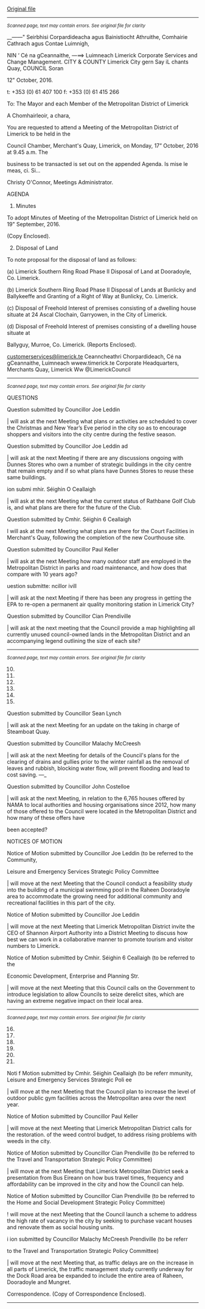 [Original file](https://beta.limerick.ie/sites/default/files/media/documents/2017-04/agenda_17th_october_2016.pdf)

---
*<small>Scanned page, text may contain errors. See original file for clarity</small>*  

__——" Seirbhisi Corpardideacha agus Bainistiocht Athruithe,
Comhairie Cathrach agus Contae Luimnigh,

NIN ‘ Cé na gCeannaithe,
—==> Luimneach
Limerick Corporate Services and Change Management.
CITY & COUNTY Limerick City gern Say iL
chants Quay,
COUNCIL Soran

12" October, 2016.

t: +353 (0) 61 407 100
f: +353 (0) 61 415 266

To: The Mayor and each Member of the Metropolitan District of Limerick

A Chomhairleoir, a chara,

You are requested to attend a Meeting of the Metropolitan District of Limerick to be held in the

Council Chamber, Merchant's Quay, Limerick, on Monday, 17” October, 2016 at 9.45 a.m. The

business to be transacted is set out on the appended Agenda.
Is mise le meas,
ci. Si...

Christy O'Connor,
Meetings Administrator.

AGENDA

1. Minutes

To adopt Minutes of Meeting of the Metropolitan District of Limerick held on 19"
September, 2016.

(Copy Enclosed).

2. Disposal of Land

To note proposal for the disposal of land as follows:

(a) Limerick Southern Ring Road Phase II Disposal of Land at Dooradoyle, Co. Limerick.

(b) Limerick Southern Ring Road Phase II Disposal of Lands at Bunlicky and Ballykeeffe and
Granting of a Right of Way at Bunlicky, Co. Limerick.

(c) Disposal of Freehold Interest of premises consisting of a dwelling house situate at 24
Ascal Clochain, Garryowen, in the City of Limerick.

(d) Disposal of Freehold Interest of premises consisting of a dwelling house situate at

Ballyguy, Murroe, Co. Limerick.
(Reports Enclosed).

customerservices@limerick.te
Ceanncheathri Chorpardideach, Cé na gCeannaithe, Luimneach  wwew.timerick.te
Corporate Headquarters, Merchants Quay, Limerick Ww @LimerickCouncil


---
*<small>Scanned page, text may contain errors. See original file for clarity</small>*  

QUESTIONS

Question submitted by Councillor Joe Leddin

| will ask at the next Meeting what plans or activities are scheduled to cover the Christmas
and New Year’s Eve period in the city so as to encourage shoppers and visitors into the city
centre during the festive season.

Question submitted by Councillor Joe Leddin ad

| will ask at the next Meeting if there are any discussions ongoing with Dunnes Stores who
own a number of strategic buildings in the city centre that remain empty and if so what
plans have Dunnes Stores to reuse these same buildings.

ion submi mhir. Séighin O Ceallaigh

| will ask at the next Meeting what the current status of Rathbane Golf Club is, and what
plans are there for the future of the Club.

Question submitted by Cmhir. Séighin 6 Ceallaigh

I will ask at the next Meeting what plans are there for the Court Facilities in Merchant's
Quay, following the completion of the new Courthouse site.

Question submitted by Councillor Paul Keller

| will ask at the next Meeting how many outdoor staff are employed in the Metropolitan
District in parks and road maintenance, and how does that compare with 10 years ago?

uestion submitte: ncillor ivill

| will ask at the next Meeting if there has been any progress in getting the EPA to re-open a
permanent air quality monitoring station in Limerick City?

Question submitted by Councillor Cian Prendiville

| will ask at the next meeting that the Council provide a map highlighting all currently
unused council-owned lands in the Metropolitan District and an accompanying legend
outlining the size of each site?


---
*<small>Scanned page, text may contain errors. See original file for clarity</small>*  

10.

11.

12.

13.

14.

15.

Question submitted by Councillor Sean Lynch

| will ask at the next Meeting for an update on the taking in charge of Steamboat Quay.

Question submitted by Councillor Malachy McCreesh

| will ask at the next Meeting for details of the Council's plans for the clearing of drains and
gullies prior to the winter rainfall as the removal of leaves and rubbish, blocking water
flow, will prevent flooding and lead to cost saving. —_

Question submitted by Councillor John Costelloe

| will ask at the next Meeting, in relation to the 6,765 houses offered by NAMA to local
authorities and housing organisations since 2012, how many of those offered to
the Council were located in the Metropolitan District and how many of these offers have

been accepted?

NOTICES OF MOTION

Notice of Motion submitted by Councillor Joe Leddin (to be referred to the Community,

Leisure and Emergency Services Strategic Policy Committee

| will move at the next Meeting that the Council conduct a feasibility study into the building
of a municipal swimming pool in the Raheen Dooradoyle area to accommodate the
growing need for additional community and recreational facilities in this part of the city.

Notice of Motion submitted by Councillor Joe Leddin

| will move at the next Meeting that Limerick Metropolitan District invite the CEO of
Shannon Airport Authority into a District Meeting to discuss how best we can work in a
collaborative manner to promote tourism and visitor numbers to Limerick.

Notice of Motion submitted by Cmhir. Séighin 6 Ceallaigh (to be referred to the

Economic Development, Enterprise and Planning Str.

| will move at the next Meeting that this Council calls on the Government to introduce
legislation to allow Councils to seize derelict sites, which are having an extreme negative
impact on their local area.


---
*<small>Scanned page, text may contain errors. See original file for clarity</small>*  

16.

17.

18.

19.

20.

21.

Noti f Motion submitted by Cmhir. Séighin Ceallaigh (to be referr
mmunity, Leisure and Emergency Services Strategic Poli ee

| will move at the next Meeting that the Council plan to increase the level of outdoor public
gym facilities across the Metropolitan area over the next year.

Notice of Motion submitted by Councillor Paul Keller

| will move at the next Meeting that Limerick Metropolitan District calls for the restoration.
of the weed control budget, to address rising problems with weeds in the city.

Notice of Motion submitted by Councillor Cian Prendiville (to be referred to the Travel
and Transportation Strategic Policy Committee)

| will move at the next Meeting that Limerick Metropolitan District seek a presentation
from Bus Eireann on how bus travel times, frequency and affordability can be improved in
the city and how the Council can help.

Notice of Motion submitted by Councillor Cian Prendiville (to be referred to the Home
and Social Development Strategic Policy Committee)

! will move at the next Meeting that the Council launch a scheme to address the high rate
of vacancy in the city by seeking to purchase vacant houses and renovate them as social
housing units.

i ion submitted by Councillor Malachy McCreesh Prendiville (to be referr

to the Travel and Transportation Strategic Policy Committee)

| will move at the next Meeting that, as traffic delays are on the increase in all parts of
Limerick, the traffic management study currently underway for the Dock Road area be
expanded to include the entire area of Raheen, Dooradoyle and Mungret.

Correspondence.
(Copy of Correspondence Enclosed).


---
